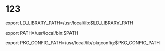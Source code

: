 # 123
export LD_LIBRARY_PATH=/usr/local/lib:$LD_LIBRARY_PATH


export PATH=/usr/local/bin:$PATH


export PKG_CONFIG_PATH=/usr/local/lib/pkgconfig:$PKG_CONFIG_PATH
